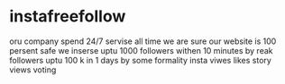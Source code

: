  # instafreefollow
 oru company spend 24/7 servise all time 
 we are sure our website is 100 persent safe 
 we inserse uptu 1000 followers withen 10 minutes by reak followers 
 uptu 100 k in 1 days by some formality 
 insta viwes
 likes
 story views 
 voting
 
